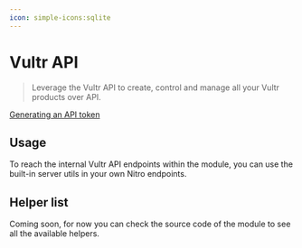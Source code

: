 ```yaml
---
icon: simple-icons:sqlite
---
```


# Vultr API

> Leverage the Vultr API to create, control and manage all your Vultr products over API.

<!-- :read-more{to=""} -->

[Generating an API token](https://docs.vultr.com/best-practices-for-designing-a-modern-rest-api)

## Usage

To reach the internal Vultr API endpoints within the module, you can use the built-in server utils in your own Nitro endpoints. 

## Helper list

Coming soon, for now you can check the source code of the module to see all the available helpers.